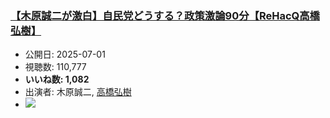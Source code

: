 ### [【木原誠二が激白】自民党どうする？政策激論90分【ReHacQ高橋弘樹】](https://www.youtube.com/watch?v=u_maBSrao10)
-   公開日: 2025-07-01
-   視聴数: 110,777
-   **いいね数: 1,082**
-   出演者: 木原誠二, [高橋弘樹](/rehacq_fan/people/高橋弘樹 "wikilink")
- [![](https://img.youtube.com/vi/u_maBSrao10/hqdefault.jpg)](https://www.youtube.com/watch?v=u_maBSrao10)
